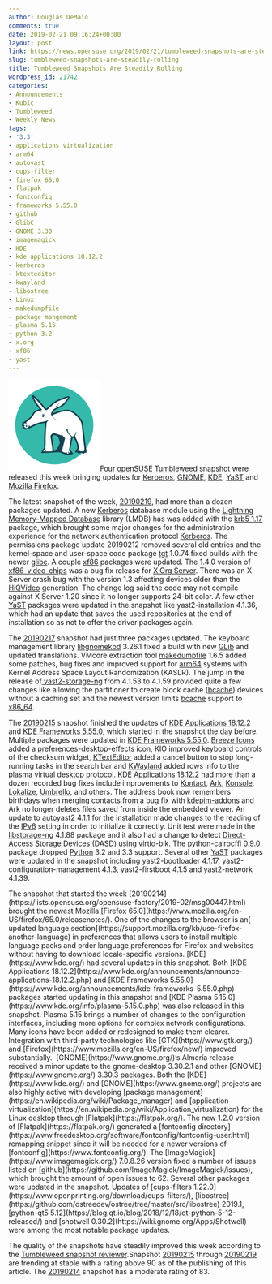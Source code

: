 ```yaml
---
author: Douglas DeMaio
comments: true
date: 2019-02-21 09:16:24+00:00
layout: post
link: https://news.opensuse.org/2019/02/21/tumbleweed-snapshots-are-steadily-rolling/
slug: tumbleweed-snapshots-are-steadily-rolling
title: Tumbleweed Snapshots Are Steadily Rolling
wordpress_id: 21742
categories:
- Announcements
- Kubic
- Tumbleweed
- Weekly News
tags:
- '3.3'
- applications virtualization
- arm64
- autoyast
- cups-filter
- firefox 65.0
- flatpak
- fontconfig
- frameworks 5.55.0
- github
- GlibC
- GNOME 3.30
- imagemagick
- KDE
- kde applications 18.12.2
- kerberos
- ktexteditor
- kwayland
- libostree
- Linux
- makedumpfile
- package mangement
- plasma 5.15
- python 3.2
- x.org
- xf86
- yast
---
```


![](/wp-content/uploads/2019/02/1yast.png)Four [openSUSE](https://www.opensuse.org/) [Tumbleweed](https://en.opensuse.org/Portal:Tumbleweed) snapshot were released this week bringing updates for [Kerberos](https://web.mit.edu/kerberos/), [GNOME](https://www.gnome.org/), [KDE](https://www.kde.org/), [YaST](//yast.opensuse.org/) and [Mozilla Firefox](https://www.mozilla.org/en-US/firefox/new/).

The latest snapshot of the week, [20190219](https://lists.opensuse.org/opensuse-factory/2019-02/msg00496.html), had more than a dozen packages updated. A new [Kerberos](https://web.mit.edu/kerberos/) database module using the [Lightning Memory-Mapped Database](https://en.wikipedia.org/wiki/Lightning_Memory-Mapped_Database) library (LMDB) has was added with the [krb5 1.17](https://web.mit.edu/kerberos/krb5-1.17/) package, which brought some major changes for the administration experience for the network authentication protocol [Kerberos](https://web.mit.edu/kerberos/). The permissions package update 20190212 removed several old entries and the kernel-space and user-space code package [tgt](//stgt.sourceforge.net/) 1.0.74 fixed builds with the newer [glibc](https://www.gnu.org/s/libc/). A couple [xf86](https://www.x.org/) packages were updated. The 1.4.0 version of [xf86-video-chips](https://github.com/freedesktop/xorg-xf86-video-chips) was a bug fix release for [X.Org Server](https://en.wikipedia.org/wiki/X.Org_Server). There was an X Server crash bug with the version 1.3 affecting devices older than the [HiQVideo](https://www.eetimes.com/document.asp?doc_id=1210555) generation. The change log said the code may not compile against X Server 1.20 since it no longer supports 24-bit color. A few other [YaST](//yast.opensuse.org/) packages were updated in the snapshot like yast2-installation 4.1.36, which had an update that saves the used repositories at the end of installation so as not to offer the driver packages again.

The [20190217](https://lists.opensuse.org/opensuse-factory/2019-02/msg00484.html) snapshot had just three packages updated. The keyboard management library [libgnomekbd](https://github.com/GNOME/libgnomekbd) 3.26.1 fixed a build with new [GLib](https://developer.gnome.org/glib/) and updated translations. VMcore extraction tool [makedumpfile](https://linux.die.net/man/8/makedumpfile) 1.6.5 added some patches, bug fixes and improved support for [arm64](https://en.wikipedia.org/wiki/ARM_architecture) systems with Kernel Address Space Layout Randomization (KASLR). The jump in the release of[ yast2-storage-ng](https://github.com/yast/yast-storage-ng) from 4.1.53 to 4.1.59 provided quite a few changes like allowing the partitioner to create block cache ([bcache](https://en.wikipedia.org/wiki/Bcache)) devices without a caching set and the newest version limits [bcache](https://en.wikipedia.org/wiki/Bcache) support to [x86_64](https://en.wikipedia.org/wiki/X86-64).

The [20190215](https://lists.opensuse.org/opensuse-factory/2019-02/msg00465.html) snapshot finished the updates of [KDE Applications 18.12.2](https://www.kde.org/announcements/announce-applications-18.12.2.php) and [KDE Frameworks 5.55.0](https://www.kde.org/announcements/kde-frameworks-5.55.0.php), which started in the snapshot the day before. Multiple packages were updated in [KDE Frameworks 5.55.0](https://www.kde.org/announcements/kde-frameworks-5.55.0.php). [Breeze Icons](https://github.com/KDE/breeze-icons) added a preferences-desktop-effects icon, [KIO](https://en.wikipedia.org/wiki/KIO) improved keyboard controls of the checksum widget, [KTextEditor](https://api.kde.org/frameworks/ktexteditor/html/) added a cancel button to stop long-running tasks in the search bar and [KWayland](https://github.com/KDE/kwayland) added rows info to the plasma virtual desktop protocol. [KDE Applications 18.12.2](https://www.kde.org/announcements/announce-applications-18.12.2.php) had more than a dozen recorded bug fixes include improvements to [Kontact](https://kontact.kde.org/), [Ark](https://www.kde.org/applications/utilities/ark/), [Konsole](https://konsole.kde.org/), [Lokalize](https://www.kde.org/applications/development/lokalize/), [Umbrello](https://umbrello.kde.org/), and others. The address book now remembers birthdays when merging contacts from a bug fix with [kdepim-addons](https://cgit.kde.org/kdepim-addons.git) and Ark no longer deletes files saved from inside the embedded viewer. An update to autoyast2 4.1.1 for the installation made changes to the reading of the [IPv6](https://en.wikipedia.org/wiki/IPv6) setting in order to initialize it correctly. Unit test were made in the [libstorage-ng](https://github.com/openSUSE/libstorage-ng) 4.1.88 package and it also had a change to detect [Direct-Access Storage Devices](https://en.wikipedia.org/wiki/Direct-access_storage_device) (DASD) using virtio-blk. The python-cairocffi 0.9.0 package dropped [Python](https://www.python.org/) 3.2 and 3.3 support. Several other [YaST](//yast.opensuse.org/) packages were updated in the snapshot including yast2-bootloader 4.1.17, yast2-configuration-management 4.1.3, yast2-firstboot 4.1.5 and yast2-network 4.1.39.

<!-- more -->The snapshot that started the week [20190214](https://lists.opensuse.org/opensuse-factory/2019-02/msg00447.html) brought the newest Mozilla [Firefox 65.0](https://www.mozilla.org/en-US/firefox/65.0/releasenotes/). One of the changes to the browser is an[ updated language section](https://support.mozilla.org/kb/use-firefox-another-language) in preferences that allows users to install multiple language packs and order language preferences for Firefox and websites without having to download locale-specific versions. [KDE](https://www.kde.org/) had several updates in this snapshot. Both [KDE Applications 18.12.2](https://www.kde.org/announcements/announce-applications-18.12.2.php) and [KDE Frameworks 5.55.0](https://www.kde.org/announcements/kde-frameworks-5.55.0.php) packages started updating in this snapshot and [KDE Plasma 5.15.0](https://www.kde.org/info/plasma-5.15.0.php) was also released in this snapshot. Plasma 5.15 brings a number of changes to the configuration interfaces, including more options for complex network configurations. Many icons have been added or redesigned to make them clearer. Integration with third-party technologies like [GTK](https://www.gtk.org/) and [Firefox](https://www.mozilla.org/en-US/firefox/new/) improved substantially.  [GNOME](https://www.gnome.org/)’s Almería release received a minor update to the gnome-desktop 3.30.2.1 and other [GNOME](https://www.gnome.org/) 3.30.3 packages. Both the [KDE](https://www.kde.org/) and [GNOME](https://www.gnome.org/) projects are also highly active with developing [package management](https://en.wikipedia.org/wiki/Package_manager) and [application virtualization](https://en.wikipedia.org/wiki/Application_virtualization) for the Linux desktop through [Flatpak](https://flatpak.org/). The new 1.2.0 version of [Flatpak](https://flatpak.org/) generated a [fontconfig directory](https://www.freedesktop.org/software/fontconfig/fontconfig-user.html) remapping snippet since it will be needed for a newer versions of [fontconfig](https://www.fontconfig.org/). The [ImageMagick](https://www.imagemagick.org/) 7.0.8.26 version fixed a number of issues listed on [github](https://github.com/ImageMagick/ImageMagick/issues), which brought the amount of open issues to 62. Several other packages were updated in the snapshot. Updates of [cups-filters 1.22.0](https://www.openprinting.org/download/cups-filters/), [libostree](https://github.com/ostreedev/ostree/tree/master/src/libostree) 2019.1, [python-qt5 5.12](https://blog.qt.io/blog/2018/12/18/qt-python-5-12-released/) and [shotwell 0.30.2](https://wiki.gnome.org/Apps/Shotwell) were among the most notable package updates.

The quality of the snapshots have steadily improved this week according to the [Tumbleweed snapshot reviewer](//review.tumbleweed.boombatower.com/).Snapshot [20190215](https://lists.opensuse.org/opensuse-factory/2019-02/msg00465.html) through [20190219](https://lists.opensuse.org/opensuse-factory/2019-02/msg00496.html) are trending at stable with a rating above 90 as of the publishing of this article. The [20190214](https://lists.opensuse.org/opensuse-factory/2019-02/msg00447.html) snapshot has a moderate rating of 83.
